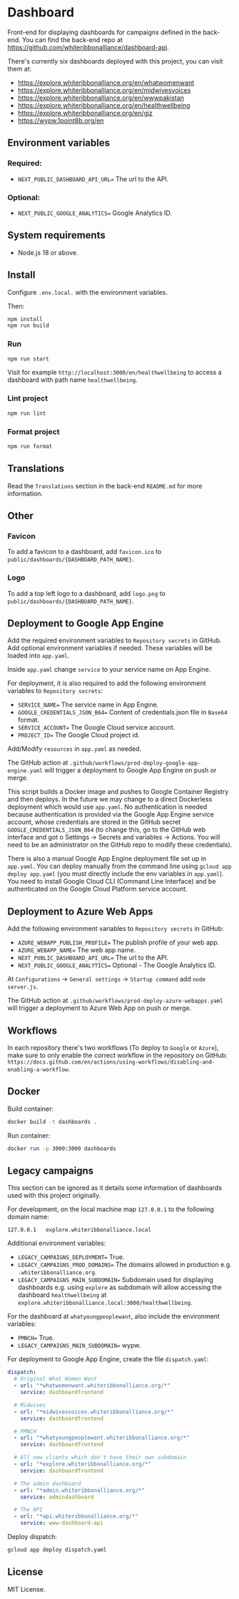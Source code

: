 # Dashboard

Front-end for displaying dashboards for campaigns defined in the back-end. You can find the back-end repo
at https://github.com/whiteribbonalliance/dashboard-api.

There's currently six dashboards deployed with this project, you can visit them at:

- https://explore.whiteribbonalliance.org/en/whatwomenwant
- https://explore.whiteribbonalliance.org/en/midwivesvoices
- https://explore.whiteribbonalliance.org/en/wwwpakistan
- https://explore.whiteribbonalliance.org/en/healthwellbeing
- https://explore.whiteribbonalliance.org/en/giz
- https://wypw.1point8b.org/en

## Environment variables

### Required:

- `NEXT_PUBLIC_DASHBOARD_API_URL=` The url to the API.

### Optional:

- `NEXT_PUBLIC_GOOGLE_ANALYTICS=` Google Analytics ID.

## System requirements

- Node.js 18 or above.

## Install

Configure `.env.local.` with the environment variables.

Then:

```bash
npm install
npm run build
```

### Run

```bash
npm run start
```

Visit for example `http://localhost:3000/en/healthwellbeing` to access a dashboard with path name `healthwellbeing`.

### Lint project

```bash
npm run lint
```

### Format project

```bash
npm run format
```

## Translations

Read the `Translations` section in the back-end `README.md` for more information.

## Other

### Favicon

To add a favicon to a dashboard, add `favicon.ico` to `public/dashboards/{DASHBOARD_PATH_NAME}`.

### Logo

To add a top left logo to a dashboard, add `logo.png` to `public/dashboards/{DASHBOARD_PATH_NAME}`.

## Deployment to Google App Engine

Add the required environment variables to `Repository secrets` in GitHub. Add optional
environment variables if needed. These variables will be loaded into `app.yaml`.

Inside `app.yaml` change `service` to your service name on App Engine.

For deployment, it is also required to add the following environment variables to `Repository secrets`:

- `SERVICE_NAME=` The service name in App Engine.
- `GOOGLE_CREDENTIALS_JSON_B64=` Content of credentials.json file in `Base64` format.
- `SERVICE_ACCOUNT=` The Google Cloud service account.
- `PROJECT_ID=` The Google Cloud project id.

Add/Modify `resources` in `app.yaml` as needed.

The GitHub action at `.github/workflows/prod-deploy-google-app-engine.yaml` will trigger a deployment to Google App
Engine on push or merge.

This script builds a Docker image and pushes to Google Container Registry and then deploys. In the future we may change
to a direct Dockerless deployment which would use `app.yaml`. No authentication is needed because authentication is
provided via the Google App Engine service account, whose credentials are stored in the GitHub
secret `GOOGLE_CREDENTIALS_JSON_B64` (to change this, go to the GitHub web interface and got o Settings -> Secrets and
variables -> Actions. You will need to be an administrator on the GitHub repo to modify these credentials).

There is also a manual Google App Engine deployment file set up in `app.yaml`. You can deploy manually from the command
line using `gcloud app deploy app.yaml` (you must directly include the env variables in `app.yaml`). You need to install
Google Cloud CLI (Command Line Interface) and be authenticated on the Google Cloud Platform service account.

## Deployment to Azure Web Apps

Add the following environment variables to `Repository secrets` in GitHub:

- `AZURE_WEBAPP_PUBLISH_PROFILE=` The publish profile of your web app.
- `AZURE_WEBAPP_NAME=` The web app name.
- `NEXT_PUBLIC_DASHBOARD_API_URL=` The url to the API.
- `NEXT_PUBLIC_GOOGLE_ANALYTICS=` Optional - The Google Analytics ID.

At `Configurations` -> `General settings` -> `Startup command` add `node server.js`.

The GitHub action at `.github/workflows/prod-deploy-azure-webapps.yaml` will trigger a deployment to Azure Web
App on push or merge.

## Workflows

In each repository there's two workflows (To deploy to `Google` or `Azure`), make sure to only enable the correct
workflow in
the repository on GitHub: `https://docs.github.com/en/actions/using-workflows/disabling-and-enabling-a-workflow`.

## Docker

Build container:

```bash
docker build -t dashboards .
```

Run container:

```bash
docker run -p 3000:3000 dashboards
```

## Legacy campaigns

This section can be ignored as it details some information of dashboards used with this project originally.

For development, on the local machine map `127.0.0.1` to the following domain name:

```text
127.0.0.1   explore.whiteribbonalliance.local
```

Additional environment variables:

- `LEGACY_CAMPAIGNS_DEPLOYMENT=` True.
- `LEGACY_CAMPAIGNS_PROD_DOMAINS=` The domains allowed in production e.g. `.whiteribbonalliance.org`.
- `LEGACY_CAMPAIGNS_MAIN_SUBDOMAIN=` Subdomain used for displaying dashboards e.g. using `explore` as subdomain will
  allow accessing the dashboard `healthwellbeing` at `explore.whiteribbonalliance.local:3000/healthwellbeing`.

For the dashboard at `whatyoungpeoplewant`, also include the environment variables:

- `PMNCH=` True.
- `LEGACY_CAMPAIGNS_MAIN_SUBDOMAIN=` wypw.

For deployment to Google App Engine, create the file `dispatch.yaml`:

```yaml
dispatch:
  # Original What Women Want
  - url: "*whatwomenwant.whiteribbonalliance.org/*"
    service: dashboardfrontend

  # Midwives
  - url: "*midwivesvoices.whiteribbonalliance.org/*"
    service: dashboardfrontend

  # PMNCH
  - url: "*whatyoungpeoplewant.whiteribbonalliance.org/*"
    service: dashboardfrontend

  # All new clients which don't have their own subdomain
  - url: "*explore.whiteribbonalliance.org/*"
    service: dashboardfrontend

  # The admin dashboard
  - url: "*admin.whiteribbonalliance.org/*"
    service: admindashboard

  # The API
  - url: "*api.whiteribbonalliance.org/*"
    service: www-dashboard-api
```

Deploy dispatch:

```bash
gcloud app deploy dispatch.yaml
```

## License

MIT License.